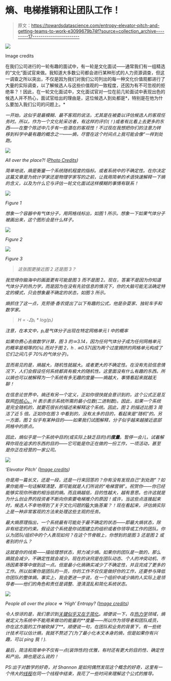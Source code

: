 # 熵、电梯推销和让团队工作！

> 原文：<https://towardsdatascience.com/entropy-elevator-pitch-and-getting-teams-to-work-e3099679b74f?source=collection_archive---------17----------------------->

[![](img/ab5ee9b2748f15d718372f15b6bc653f.png)](https://dilbert.com/strip/2017-04-24)

Image credits

在我们公司进行的一轮有趣的面试中，有一轮是文化面试——通常我们有一组精选的“文化”面试官来做。我知道大多数公司都会进行某种形式的人力资源调查，但这一调查之所以突出，不仅是因为我们对我们公司列出的每一种文化价值观都进行了大量的实际调查，以了解候选人与这些价值观的一致程度，还因为有不可忽视的拒绝率？！因此，在一轮文化面试中，文化面试官对一位在前几轮面试中表现出色的候选人并不热心，面试官给出的理由是，这位候选人到处都是*，特别是在他为什么要加入我们公司的问题上。*

*一开始，这似乎是最模糊、最不客观的说法，尤其是在被委以评估候选人的客观任务时。所以，作为一个文化轮采访者，有这样的评价(！)或者有比看上去更多的东西——在整个陈述中几乎有一些潜在的客观性！不过现在我想把你们的注意力转移到科学中最有趣的概念之一——熵，尽管在这个时间点上我可能会像“*一样到处跑。**

*![](img/3a080f7477c48c4bb56966b310a684b7.png)*

*All over the place?! ([Photo Credits](https://www.flickr.com/photos/garryknight/8338089963))*

*简单地说，熵是衡量一个系统随机程度的指标。或者系统中的不确定性。在你决定这篇文章是为统计学家还是物理学家写的之前，让我用简单的术语快速解释一下熵的含义，以及为什么它与评估一轮文化面试这样模糊的事情有联系！*

*![](img/cafc8578901836fb7c13083992442ea3.png)*

*Figure 1*

*想象一个容器中有气体分子，用网格线标出，如图 1 所示。想象一下如果气体分子被画出来，这个图形会是什么样子。*

*![](img/54650edfcc6e420846ef945b5d3655fa.png)*

*Figure 2*

*![](img/3c99d8822fd56d69fadca4b743f423d7.png)*

*Figure 3*

> *这张图更接近图 2 还是图 3？*

*我觉得你脑海中的画面更有可能是图 3 而不是图 2。现在，答案不是因为你知道气体分子的热力学，而是因为在没有先验信息的情况下，你的大脑可能无法确定特定的模式，只会想象最不确定的状态，如图 3 所示。*

*熵抓住了这一点，克劳德·香农提出了以下有趣的公式，他是杂耍家、独轮车手和数学家。*

> *H = -𝛴pᵢ * log(pᵢ)*

*注意，在本文中，pᵢ是气体分子出现在特定网格单元 I 中的概率*

*如果你费心去做数学计算，图 3 的≅3.14，因为任何气体分子成为任何网格单元的概率是相等的(⅑).而对于图 2，h . ≅0.57(因为两个过度拥挤的网格单元构成了它们之间几乎 70%的气体分子)。*

*显而易见的是，熵越大，随机性就越大。或者更大的不确定性。在没有先验信息情况下，人们会假设任何系统都具有极大的随机性。这里面没有什么有趣的东西。所以熵也可以被解释为一个系统有多无趣的度量——熵越大，事情看起来就越无聊！*

*在信息论世界中，熵还有另一个定义，正如你很快就会意识到的，这个公式正是互联网[的核心。](https://www.theguardian.com/science/2014/jun/22/shannon-information-theory) *H* 表示表示系统所需的最小位数(二进制数)。因此，如果一个系统是完全随机的，就要花很长的描述来解释这个系统。因此，图 2 的描述比图 3 简洁了近 5 倍。正如你在图 3 中看到的，没有太多的目的，看起来是“随机”的。另一方面，图 2 似乎有某种目的——如果我们试图解释，分子似乎越来越接近底部网格中的原点。*

*因此，熵似乎是一个系统中目的(或实际上缺乏目的)的**度量**。暂停一会儿，试着解释你现在追求的东西的目的——它可能是你正在做的一份工作，一项活动，甚至是你正在经营的一家公司。*

*![](img/f4fd4ee495632ddfd2033870d3357fc2.png)*

*‘Elevator Pitch’ ([Image credits](https://www.flickr.com/photos/garryknight/8338089963))*

*你是用一篇长文，还是一段，还是一行来回答的？你有没有发现自己“到处跑”？如果你能用一句话解释清楚，那可能就是人们所说的“*电梯营销*”。祝贺你——你已经能够实现你所做的相当低的熵。而且熵越低，目的性越大，越有意思。也许这就是为什么创业界的投资者不断向你索要电梯推介的原因！或许，当这些点连接起来时，候选人不幸地得到了关于文化问题的*最大熵*答案？！现在看起来，评估熵实际上是一种非常客观的方法来处理这些主观的任务。*

*最大熵原理指出，一个系统最有可能处于最不确定的状态——即最大熵状态，除非有给定的约束。假设这个系统是你试图建立的组织或者你领导或工作的团队。你认为团队/组织中的个人表现如何？在这个节骨眼上，你想到的是图 3 还是图 2 或者别的什么？*

*这就是你的线索——描绘理想状态，努力减少熵。如果你的团队是一致的，那么熵就会减少，不确定性就会减少。现在的诀窍是在团队动态、个人的冲突动机、市场因素等等中做到这一点。但是最小化熵确实减少了不确定性，并且完成了更多的工作。所以如果你是团队的一员，你的工作不仅仅是做好你的工作，还要参与降低你团队的整体熵。事实上，我会更进一步说，在一个组织中减少熵的人实际上是领导者——他们的角色和责任是调整、澄清混乱和简化系统状态。*

*![](img/d4c0288cc428b9f7085e1dcacd40a087.png)*

*People all over the place => ‘High’ Entropy? ([Image credits](https://www.flickr.com/photos/infomastern/28745290236))*

*令人惊讶的是，我们意识到[关键似乎又在于简化](https://medium.com/p/3a69f01b4d50)。顺便说一下，在[热力学](https://en.wikipedia.org/wiki/Entropy_(classical_thermodynamics))领域，熵被定义为系统中不能用来做功的能量的**度量——所以作为领导者和团队成员，你在这方面的工作被砍掉了**。顺便说一句，在团队和业务的背景下，有一些统计技术可以估计熵，我就不赘述了(为了最小化本文本身的熵，但是如果你有兴趣，可以 ping 我！).*

*最后，简洁和简单中不仅有一点(装饰性的)优雅，有时还有更大的目的性、确定性和产出。熵也是这么说的！*

*PS:出于对数学的好奇，对 Shannon 是如何偶然发现这个概念的好奇，这里有一个伟大的[线程](https://math.stackexchange.com/questions/331103/intuitive-explanation-of-entropy)在同一个线程中结束，我花了一些时间来理解这个公式的推导。*